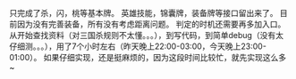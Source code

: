 只完成了杀，闪，桃等基本牌。
英雄技能，锦囊牌，装备牌等接口留出来了。
目前因为没有完善装备，所有没有考虑距离问题。
判定的时机还需要再多加入口。
从开始查找资料（对三国杀规则不太懂。。。），到写代码，到简单debug（没有太仔细测。。。），用了7个小时左右（昨天晚上22:00-03:00，今天晚上23:00-01:00）。
如果仔细实现，还是挺麻烦的，因为这段时间比较忙，就先实现这么多~


